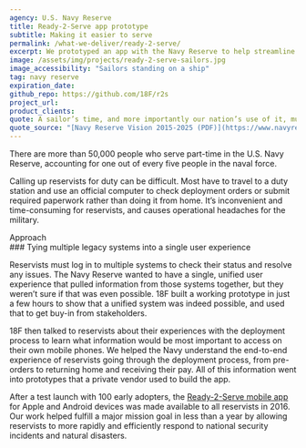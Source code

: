 ```yaml
---
agency: U.S. Navy Reserve
title: Ready-2-Serve app prototype
subtitle: Making it easier to serve
permalink: /what-we-deliver/ready-2-serve/
excerpt: We prototyped an app with the Navy Reserve to help streamline the deployment process for reservists.
image: /assets/img/projects/ready-2-serve-sailors.jpg
image_accessibility: "Sailors standing on a ship"
tag: navy reserve
expiration_date:
github_repo: https://github.com/18F/r2s
project_url:
product_clients:
quote: A sailor’s time, and more importantly our nation’s use of it, must be focused to the greatest possible extent on the mission and not on administrative overhead.
quote_source: "[Navy Reserve Vision 2015-2025 (PDF)](https://www.navyreserve.navy.mil/documents/NR_vision_2015.pdf)"
---
```


There are more than 50,000 people who serve part-time in the U.S. Navy Reserve, accounting for one out of every five people in the naval force.

Calling up reservists for duty can be difficult. Most have to travel to a duty station and use an official computer to check deployment orders or submit required paperwork rather than doing it from home. It’s inconvenient and time-consuming for reservists, and causes operational headaches for the military.

<div class="small-caps">Approach</div>
### Tying multiple legacy systems into a single user experience

Reservists must log in to multiple systems to check their status and resolve any issues. The Navy Reserve wanted to have a single, unified user experience that pulled information from those systems together, but they weren’t sure if that was even possible. 18F built a working prototype in just a few hours to show that a unified system was indeed possible, and used that to get buy-in from stakeholders.

18F then talked to reservists about their experiences with the deployment process to learn what information would be most important to access on their own mobile phones. We helped the Navy understand the end-to-end experience of reservists going through the deployment process, from pre-orders to returning home and receiving their pay. All of this information went into prototypes that a private vendor used to build the app.

After a test launch with 100 early adopters, the [Ready-2-Serve mobile app](https://www.youtube.com/watch?v=-3l4Kulqq5I) for Apple and Android devices was made available to all reservists in 2016. Our work helped fulfill a major mission goal in less than a year by allowing reservists to more rapidly and efficiently respond to national security incidents and natural disasters.

